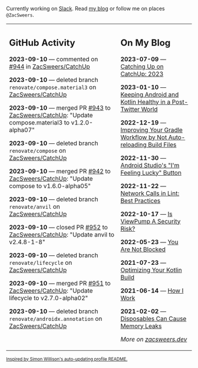 Currently working on [Slack](https://slack.com/). Read [my blog](https://zacsweers.dev/) or follow me on places `@ZacSweers`.

<table><tr><td valign="top" width="60%">

## GitHub Activity
<!-- githubActivity starts -->
**2023-09-10** — commented on [#944](https://github.com/ZacSweers/CatchUp/pull/944#issuecomment-1713093663) in [ZacSweers/CatchUp](https://github.com/ZacSweers/CatchUp)

**2023-09-10** — deleted branch `renovate/compose.material3` on [ZacSweers/CatchUp](https://github.com/ZacSweers/CatchUp)

**2023-09-10** — merged PR [#943](https://github.com/ZacSweers/CatchUp/pull/943) to [ZacSweers/CatchUp](https://github.com/ZacSweers/CatchUp): "Update compose.material3 to v1.2.0-alpha07"

**2023-09-10** — deleted branch `renovate/compose` on [ZacSweers/CatchUp](https://github.com/ZacSweers/CatchUp)

**2023-09-10** — merged PR [#942](https://github.com/ZacSweers/CatchUp/pull/942) to [ZacSweers/CatchUp](https://github.com/ZacSweers/CatchUp): "Update compose to v1.6.0-alpha05"

**2023-09-10** — deleted branch `renovate/anvil` on [ZacSweers/CatchUp](https://github.com/ZacSweers/CatchUp)

**2023-09-10** — closed PR [#952](https://github.com/ZacSweers/CatchUp/pull/952) to [ZacSweers/CatchUp](https://github.com/ZacSweers/CatchUp): "Update anvil to v2.4.8-1-8"

**2023-09-10** — deleted branch `renovate/lifecycle` on [ZacSweers/CatchUp](https://github.com/ZacSweers/CatchUp)

**2023-09-10** — merged PR [#951](https://github.com/ZacSweers/CatchUp/pull/951) to [ZacSweers/CatchUp](https://github.com/ZacSweers/CatchUp): "Update lifecycle to v2.7.0-alpha02"

**2023-09-10** — deleted branch `renovate/androidx.annotation` on [ZacSweers/CatchUp](https://github.com/ZacSweers/CatchUp)
<!-- githubActivity ends -->
</td><td valign="top" width="40%">

## On My Blog
<!-- blog starts -->
**2023-07-09** — [Catching Up on CatchUp: 2023](https://www.zacsweers.dev/catching-up-on-catchup-2023/)

**2023-01-10** — [Keeping Android and Kotlin Healthy in a Post-Twitter World](https://www.zacsweers.dev/keeping-android-healthy/)

**2022-12-19** — [Improving Your Gradle Workflow by Not Auto-reloading Build Files](https://www.zacsweers.dev/improving-your-workflow-by-not-auto-reloading-build-files/)

**2022-11-30** — [Android Studio's "I'm Feeling Lucky" Button](https://www.zacsweers.dev/android-studios-im-feeling-lucky-button/)

**2022-11-22** — [Network Calls in Lint: Best Practices](https://www.zacsweers.dev/network-calls-in-lint-best-practices/)

**2022-10-17** — [Is ViewPump A Security Risk?](https://www.zacsweers.dev/is-viewpump-a-security-risk/)

**2022-05-23** — [You Are Not Blocked](https://www.zacsweers.dev/you-are-not-blocked/)

**2021-07-23** — [Optimizing Your Kotlin Build](https://www.zacsweers.dev/optimizing-your-kotlin-build/)

**2021-06-14** — [How I Work](https://www.zacsweers.dev/how-i-work/)

**2021-02-02** — [Disposables Can Cause Memory Leaks](https://www.zacsweers.dev/disposables-can-cause-memory-leaks/)
<!-- blog ends -->
_More on [zacsweers.dev](https://zacsweers.dev/)_
</td></tr></table>

<sub><a href="https://simonwillison.net/2020/Jul/10/self-updating-profile-readme/">Inspired by Simon Willison's auto-updating profile README.</a></sub>